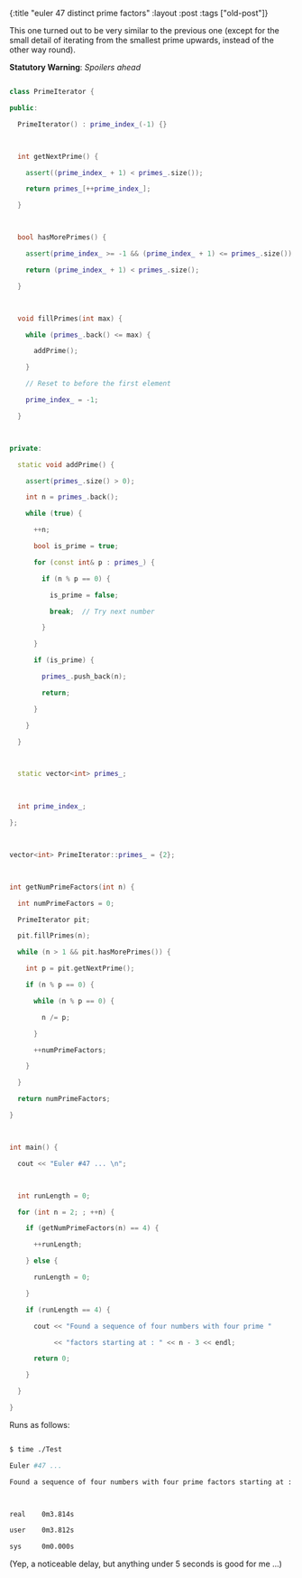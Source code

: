 {:title "euler 47 distinct prime factors"
:layout :post
 :tags ["old-post"]}



This one turned out to be very similar to the previous one (except for the small detail of iterating from the smallest prime upwards, instead of the other way round).



**Statutory Warning**: _Spoilers ahead_



```cpp

class PrimeIterator {

public:

  PrimeIterator() : prime_index_(-1) {}



  int getNextPrime() {

    assert((prime_index_ + 1) < primes_.size());

    return primes_[++prime_index_];

  }



  bool hasMorePrimes() {

    assert(prime_index_ >= -1 && (prime_index_ + 1) <= primes_.size());

    return (prime_index_ + 1) < primes_.size();

  }



  void fillPrimes(int max) {

    while (primes_.back() <= max) {

      addPrime();

    }

    // Reset to before the first element

    prime_index_ = -1;

  }



private:

  static void addPrime() {

    assert(primes_.size() > 0);

    int n = primes_.back();

    while (true) {

      ++n;

      bool is_prime = true;

      for (const int& p : primes_) {

        if (n % p == 0) {

          is_prime = false;

          break;  // Try next number

        }

      }

      if (is_prime) {

        primes_.push_back(n);

        return;

      }

    }

  }



  static vector<int> primes_;

  

  int prime_index_;

};



vector<int> PrimeIterator::primes_ = {2};



int getNumPrimeFactors(int n) {

  int numPrimeFactors = 0;

  PrimeIterator pit;

  pit.fillPrimes(n);

  while (n > 1 && pit.hasMorePrimes()) {

    int p = pit.getNextPrime();

    if (n % p == 0) {

      while (n % p == 0) {

        n /= p;

      }

      ++numPrimeFactors;

    }

  }

  return numPrimeFactors;

}



int main() {

  cout << "Euler #47 ... \n";



  int runLength = 0;

  for (int n = 2; ; ++n) {

    if (getNumPrimeFactors(n) == 4) {

      ++runLength;

    } else {

      runLength = 0;

    }

    if (runLength == 4) {

      cout << "Found a sequence of four numbers with four prime "

           << "factors starting at : " << n - 3 << endl;

      return 0;

    }

  }

}

```



Runs as follows:



```sh

$ time ./Test

Euler #47 ...

Found a sequence of four numbers with four prime factors starting at : <redacted>



real    0m3.814s

user    0m3.812s

sys     0m0.000s

```



(Yep, a noticeable delay, but anything under 5 seconds is good for me ...)
